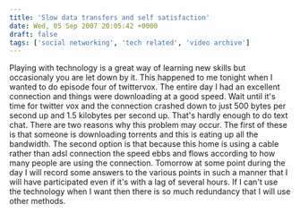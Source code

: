 ```yaml
---
title: 'Slow data transfers and self satisfaction'
date: Wed, 05 Sep 2007 20:05:42 +0000
draft: false
tags: ['social networking', 'tech related', 'video archive']
---
```


Playing with technology is a great way of learning new skills but occasionaly you are let down by it. This happened to me tonight when I wanted to do episode four of twittervox. The entire day I had an excellent connection and things were downloading at a good speed. Wait until it's time for twitter vox and the connection crashed down to just 500 bytes per second up and 1.5 kilobytes per second up. That's hardly enough to do text chat. There are two reasons why this problem may occur. The first of these is that someone is downloading torrents and this is eating up all the bandwidth. The second option is that because this home is using a cable rather than adsl connection the speed ebbs and flows according to how many people are using the connection. Tomorrow at some point during the day I will record some answers to the various points in such a manner that I will have participated even if it's with a lag of several hours. If I can't use the technology when I want then there is so much redundancy that I will use other methods.